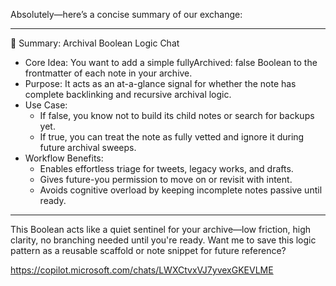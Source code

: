 Absolutely—here’s a concise summary of our exchange:

---

🧠 Summary: Archival Boolean Logic Chat

- Core Idea: You want to add a simple fullyArchived: false Boolean to the frontmatter of each note in your archive.
- Purpose: It acts as an at-a-glance signal for whether the note has complete backlinking and recursive archival logic.
- Use Case:  
  - If false, you know not to build its child notes or search for backups yet.  
  - If true, you can treat the note as fully vetted and ignore it during future archival sweeps.
- Workflow Benefits:  
  - Enables effortless triage for tweets, legacy works, and drafts.  
  - Gives future-you permission to move on or revisit with intent.  
  - Avoids cognitive overload by keeping incomplete notes passive until ready.

---

This Boolean acts like a quiet sentinel for your archive—low friction, high clarity, no branching needed until you're ready. Want me to save this logic pattern as a reusable scaffold or note snippet for future reference?

https://copilot.microsoft.com/chats/LWXCtvxVJ7yvexGKEVLME